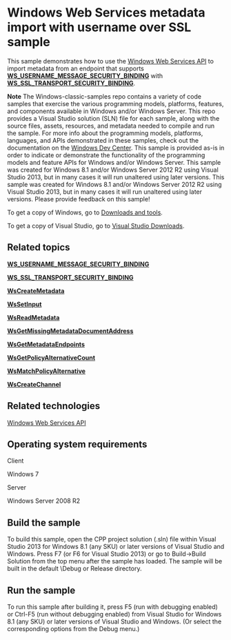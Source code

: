 Windows Web Services metadata import with username over SSL sample
==================================================================

This sample demonstrates how to use the [Windows Web Services API](http://msdn.microsoft.com/en-us/library/windows/desktop/dd430435) to import metadata from an endpoint that supports [**WS\_USERNAME\_MESSAGE\_SECURITY\_BINDING**](http://msdn.microsoft.com/en-us/library/windows/desktop/dd323497) with [**WS\_SSL\_TRANSPORT\_SECURITY\_BINDING**](http://msdn.microsoft.com/en-us/library/windows/desktop/dd323441).

**Note**  The Windows-classic-samples repo contains a variety of code samples that exercise the various programming models, platforms, features, and components available in Windows and/or Windows Server. This repo provides a Visual Studio solution (SLN) file for each sample, along with the source files, assets, resources, and metadata needed to compile and run the sample. For more info about the programming models, platforms, languages, and APIs demonstrated in these samples, check out the documentation on the [Windows Dev Center](https://dev.windows.com). This sample is provided as-is in order to indicate or demonstrate the functionality of the programming models and feature APIs for Windows and/or Windows Server. This sample was created for Windows 8.1 and/or Windows Server 2012 R2 using Visual Studio 2013, but in many cases it will run unaltered using later versions. This sample was created for Windows 8.1 and/or Windows Server 2012 R2 using Visual Studio 2013, but in many cases it will run unaltered using later versions. Please provide feedback on this sample!

To get a copy of Windows, go to [Downloads and tools](http://go.microsoft.com/fwlink/p/?linkid=301696).

To get a copy of Visual Studio, go to [Visual Studio Downloads](http://go.microsoft.com/fwlink/p/?linkid=301697).

Related topics
--------------

[**WS\_USERNAME\_MESSAGE\_SECURITY\_BINDING**](http://msdn.microsoft.com/en-us/library/windows/desktop/dd323497)

[**WS\_SSL\_TRANSPORT\_SECURITY\_BINDING**](http://msdn.microsoft.com/en-us/library/windows/desktop/dd323441)

[**WsCreateMetadata**](http://msdn.microsoft.com/en-us/library/windows/desktop/dd430503)

[**WsSetInput**](http://msdn.microsoft.com/en-us/library/windows/desktop/dd430631)

[**WsReadMetadata**](http://msdn.microsoft.com/en-us/library/windows/desktop/dd430595)

[**WsGetMissingMetadataDocumentAddress**](http://msdn.microsoft.com/en-us/library/windows/desktop/dd430551)

[**WsGetMetadataEndpoints**](http://msdn.microsoft.com/en-us/library/windows/desktop/dd430549)

[**WsGetPolicyAlternativeCount**](http://msdn.microsoft.com/en-us/library/windows/desktop/dd430554)

[**WsMatchPolicyAlternative**](http://msdn.microsoft.com/en-us/library/windows/desktop/dd430570)

[**WsCreateChannel**](http://msdn.microsoft.com/en-us/library/windows/desktop/dd430495)

Related technologies
--------------------

[Windows Web Services API](http://msdn.microsoft.com/en-us/library/windows/desktop/dd430435)

Operating system requirements
-----------------------------

Client

Windows 7

Server

Windows Server 2008 R2

Build the sample
----------------

To build this sample, open the CPP project solution (.sln) file within Visual Studio 2013 for Windows 8.1 (any SKU) or later versions of Visual Studio and Windows. Press F7 (or F6 for Visual Studio 2013) or go to Build-\>Build Solution from the top menu after the sample has loaded. The sample will be built in the default \\Debug or Release directory.

Run the sample
--------------

To run this sample after building it, press F5 (run with debugging enabled) or Ctrl-F5 (run without debugging enabled) from Visual Studio for Windows 8.1 (any SKU) or later versions of Visual Studio and Windows. (Or select the corresponding options from the Debug menu.)

